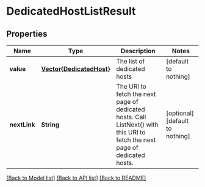 # DedicatedHostListResult


## Properties
Name | Type | Description | Notes
------------ | ------------- | ------------- | -------------
**value** | [**Vector{DedicatedHost}**](DedicatedHost.md) | The list of dedicated hosts | [default to nothing]
**nextLink** | **String** | The URI to fetch the next page of dedicated hosts. Call ListNext() with this URI to fetch the next page of dedicated hosts. | [optional] [default to nothing]


[[Back to Model list]](../README.md#models) [[Back to API list]](../README.md#api-endpoints) [[Back to README]](../README.md)


